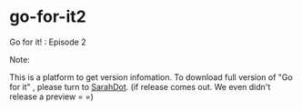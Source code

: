 # go-for-it2
Go for it! : Episode 2

Note:

This is a platform to get version infomation. To download full version of "Go for it" , please turn to [SarahDot](https://233213fedf.github.io).
(if release comes out. We even didn't release a preview = =)
